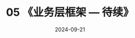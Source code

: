 ---
title: "05  《业务层框架 — 待续》"
date: 2024-09-21
menu:
  main:
    identifier: "app"
    parent: "deskflow"
    name: "《 其他 》"
    weight: 5
---